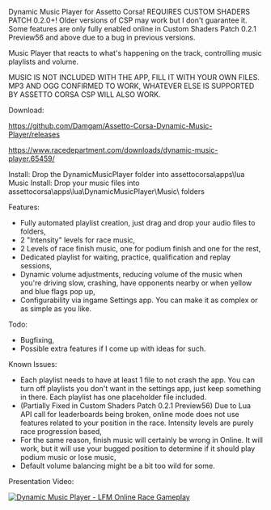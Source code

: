 Dynamic Music Player for Assetto Corsa! REQUIRES CUSTOM SHADERS PATCH 0.2.0+!
Older versions of CSP may work but I don't guarantee it. Some features are only fully enabled online in Custom Shaders Patch 0.2.1 Preview56 and above due to a bug in previous versions.

Music Player that reacts to what's happening on the track, controlling music playlists and volume.

MUSIC IS NOT INCLUDED WITH THE APP, FILL IT WITH YOUR OWN FILES. MP3 AND OGG CONFIRMED TO WORK, WHATEVER ELSE IS SUPPORTED BY ASSETTO CORSA CSP WILL ALSO WORK.

Download: 

https://github.com/Damgam/Assetto-Corsa-Dynamic-Music-Player/releases

https://www.racedepartment.com/downloads/dynamic-music-player.65459/

Install: Drop the DynamicMusicPlayer folder into assettocorsa\apps\lua\
Music Install: Drop your music files into assettocorsa\apps\lua\DynamicMusicPlayer\Music\ folders

Features:
- Fully automated playlist creation, just drag and drop your audio files to folders,
- 2 "Intensity" levels for race music,
- 2 Levels of race finish music, one for podium finish and one for the rest,
- Dedicated playlist for waiting, practice, qualification and replay sessions,
- Dynamic volume adjustments, reducing volume of the music when you're driving slow, crashing, have opponents nearby or when yellow and blue flags pop up,
- Configurability via ingame Settings app. You can make it as complex or as simple as you like.

Todo:
- Bugfixing,
- Possible extra features if I come up with ideas for such.

Known Issues:
- Each playlist needs to have at least 1 file to not crash the app. You can turn off playlists you don't want in the settings app, just keep something in there. Each playlist has one placeholder file included.
- (Partially Fixed in Custom Shaders Patch 0.2.1 Preview56) Due to Lua API call for leaderboards being broken, online mode does not use features related to your position in the race. Intensity levels are purely race progression based,
- For the same reason, finish music will certainly be wrong in Online. It will work, but it will use your bugged position to determine if it should play podium music or lose music,
- Default volume balancing might be a bit too wild for some.

Presentation Video:

[![Dynamic Music Player - LFM Online Race Gameplay](http://img.youtube.com/vi/2Wdc66L4adw/0.jpg)](http://www.youtube.com/watch?v=2Wdc66L4adw/ "Dynamic Music Player - LFM Online Race Gameplay")
